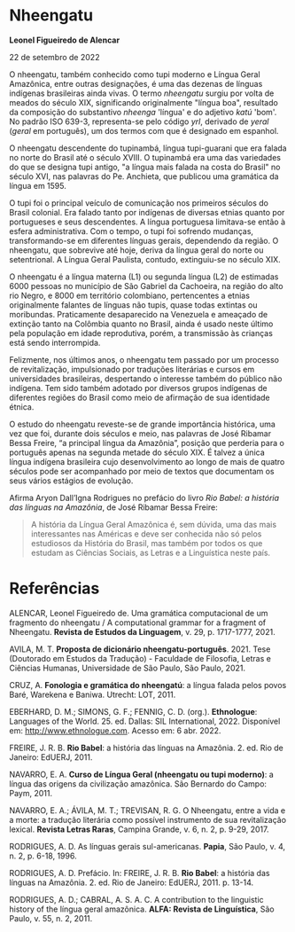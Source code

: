 # Nheengatu

**Leonel Figueiredo de Alencar**

22 de setembro de 2022

O nheengatu, também conhecido como tupi moderno e Língua Geral Amazônica, entre outras designações, é uma das dezenas de línguas indígenas brasileiras ainda vivas. O termo *nheengatu* surgiu por volta de meados do século XIX, significando originalmente "língua boa", resultado da composição do substantivo *nheenga* 'língua' e do adjetivo *katú* 'bom'. No padrão ISO 639-3, representa-se pelo código *yrl*, derivado de *yeral* (*geral* em português), um dos termos com que é designado em espanhol.

O nheengatu descendente do tupinambá, língua tupi-guarani que era falada no norte do Brasil até o século XVIII. O tupinambá era uma das variedades do que se designa tupi antigo, "a língua mais falada na costa do Brasil" no século XVI, nas palavras do Pe. Anchieta, que publicou uma gramática da língua em 1595.

O tupi foi o principal veículo de comunicação nos primeiros séculos do Brasil colonial. Era falado tanto por indígenas de diversas etnias quanto por portugueses e seus descendentes. A língua portuguesa limitava-se então à esfera administrativa. Com o tempo, o tupi foi sofrendo mudanças, transformando-se em diferentes línguas gerais, dependendo da região. O nheengatu, que sobrevive até hoje, deriva da língua geral do norte ou setentrional. A Língua Geral Paulista, contudo, extinguiu-se no século XIX.   

O nheengatu é a língua materna (L1) ou segunda língua (L2) de estimadas 6000 pessoas no município de São Gabriel da Cachoeira, na região do alto rio Negro, e 8000 em território colombiano, pertencentes a etnias originalmente falantes de línguas não tupis, quase todas extintas ou moribundas. Praticamente desaparecido na Venezuela e ameaçado de extinção tanto na Colômbia quanto no Brasil, ainda é usado neste último pela população em idade reprodutiva, porém, a transmissão às crianças está sendo interrompida.

Felizmente, nos últimos anos, o nheengatu tem passado por um processo de revitalização, impulsionado por traduções literárias e cursos em universidades brasileiras, despertando o interesse também do público não indígena. Tem sido também adotado por diversos grupos indígenas de diferentes regiões do Brasil como meio de afirmação de sua identidade étnica.  

O estudo do nheengatu reveste-se de grande importância histórica, uma vez que foi, durante dois séculos e meio, nas palavras de José Ribamar Bessa Freire, “a principal língua da Amazônia”, posição que perderia para o português apenas na segunda metade do século XIX. É talvez a única língua indígena brasileira cujo desenvolvimento ao longo de mais de quatro séculos pode ser acompanhado por meio de textos que documentam os seus vários estágios de evolução.

Afirma Aryon Dall’Igna Rodrigues no prefácio do livro *Rio Babel: a história das línguas na Amazônia*, de José Ribamar Bessa Freire:

> A história da Língua Geral Amazônica é, sem dúvida, uma das mais interessantes nas Américas e deve ser conhecida não só pelos estudiosos da História do Brasil, mas também por todos os que estudam as Ciências Sociais, as Letras e a Linguística neste país.

# Referências

ALENCAR, Leonel Figueiredo de. Uma gramática computacional de um fragmento do nheengatu / A computational grammar for a fragment of Nheengatu. **Revista de Estudos da Linguagem**, v. 29, p. 1717-1777, 2021.

AVILA, M. T. **Proposta de dicionário nheengatu-português**. 2021. Tese (Doutorado em Estudos da Tradução) - Faculdade de Filosofia, Letras e Ciências Humanas, Universidade de São Paulo, São Paulo, 2021.

CRUZ, A. **Fonologia e gramática do nheengatú**: a língua falada pelos povos Baré, Warekena e Baniwa. Utrecht: LOT, 2011.

EBERHARD, D. M.; SIMONS, G. F.; FENNIG, C. D. (org.). **Ethnologue**: Languages of the World. 25. ed. Dallas: SIL International, 2022. Disponível em: http://www.ethnologue.com. Acesso em: 6 abr. 2022.

FREIRE, J. R. B. **Rio Babel**: a história das línguas na Amazônia. 2. ed. Rio de Janeiro: EdUERJ, 2011.

NAVARRO, E. A. **Curso de Língua Geral (nheengatu ou tupi moderno)**: a língua das origens da civilização amazônica. São Bernardo do Campo: Paym, 2011.

NAVARRO, E. A.; ÁVILA, M. T.; TREVISAN, R. G. O Nheengatu, entre a vida e a morte: a tradução literária como possível instrumento de sua revitalização lexical. **Revista Letras Raras**, Campina Grande, v. 6, n. 2, p. 9-29, 2017.

RODRIGUES, A. D. As línguas gerais sul-americanas. **Papia**, São Paulo, v. 4, n. 2, p. 6-18, 1996.

RODRIGUES, A. D. Prefácio. In: FREIRE, J. R. B. **Rio Babel**: a história das línguas na Amazônia. 2. ed. Rio de Janeiro: EdUERJ, 2011. p. 13-14.

RODRIGUES, A. D.; CABRAL, A. S. A. C. A contribution to the linguistic history of the língua geral amazônica. **ALFA: Revista de Linguística**, São Paulo, v. 55, n. 2, 2011.
